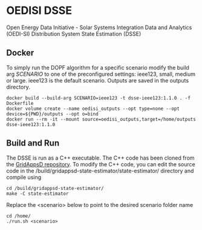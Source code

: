 # OEDISI DSSE
Open Energy Data Initiative - Solar Systems Integration Data and Analytics (OEDI-SI) Distribution System State Estimation (DSSE)

## Docker
To simply run the DOPF algorithm for a specific scenario modify the build arg *SCENARIO* to one of the preconfigured settings: ieee123, small, medium or large. ieee123 is the default scenario. Outputs are saved in the outputs directory.

```shell
docker build --build-arg SCENARIO=ieee123 -t dsse-ieee123:1.1.0 . -f Dockerfile
docker volume create --name oedisi_outputs --opt type=none --opt device=${PWD}/outputs --opt o=bind
docker run --rm -it --mount source=oedisi_outputs,target=/home/outputs dsse-ieee123:1.1.0
```

## Build and Run
The DSSE is run as a C++ executable. The C++ code has been cloned from the [GridAppsD repository](#https://github.com/GRIDAPPSD/gridappsd-state-estimator/tree/OEDISI.1.1). To modify the C++ code, you can edit the source code in the /build/gridappsd-state-estimator/state-estimator/ directory and compile using
```shell
cd /build/gridappsd-state-estimator/
make -C state-estimator
```

Replace the \<scenario\> below to point to the desired scenario folder name

```shell
cd /home/
./run.sh <scenario>
```
